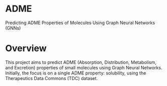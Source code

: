 # ADME
Predicting ADME Properties of Molecules Using Graph Neural Networks (GNNs)

# Overview
This project aims to predict ADME (Absorption, Distribution, Metabolism, and Excretion) properties of small molecules using Graph Neural Networks. Initially, the focus is on a single ADME property: solubility, using the Therapeutics Data Commons (TDC) dataset.


